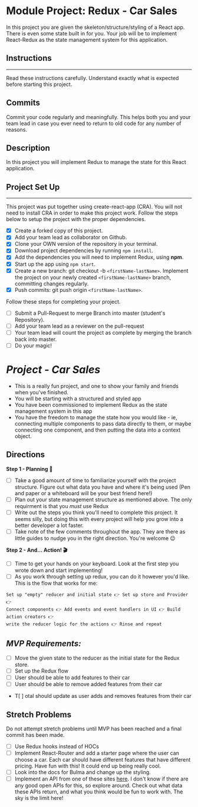 # Module Project: Redux - Car Sales

In this project you are given the skeleton/structure/styling of a React app. There is even some state built in for you. Your job will be to implement React-Redux as the state management system for this application.

## Instructions

---

Read these instructions carefully. Understand exactly what is expected before starting this project.

## Commits

Commit your code regularly and meaningfully. This helps both you and your team lead in case you ever need to return to old code for any number of reasons.

## Description

In this project you will implement Redux to manage the state for this React application.

## Project Set Up

---

This project was put together using create-react-app (CRA). You will not need to install CRA in order to make this project work. Follow the steps below to setup the project with the proper dependencies.

- [x] Create a forked copy of this project.
- [x] Add your team lead as collaborator on Github.
- [x] Clone your OWN version of the repository in your terminal.
- [x] Download project dependencies by running `npm install`.
- [x] Add the dependencies you will need to implement Redux, using **npm**.
- [x] Start up the app using `npm start`.
- [x] Create a new branch: git checkout -b `<firstName-lastName>`.
      Implement the project on your newly created `<firstName-lastName>` branch, committing changes regularly.
- [x] Push commits: git push origin `<firstName-lastName>`.

Follow these steps for completing your project.

- [ ] Submit a Pull-Request to merge Branch into master (student's Repository).
- [ ] Add your team lead as a reviewer on the pull-request
- [ ] Your team lead will count the project as complete by merging the branch back into master.
- [ ] Do your magic!

# _Project - Car Sales_

- This is a really fun project, and one to show your family and friends when you've finished.
- You will be starting with a structured and styled app
- You have been commissioned to implement Redux as the state management system in this app
- You have the freedom to manage the state how you would like - ie, connecting multiple components to pass data directly to them, or maybe connecting one component, and then putting the data into a context object.

## Directions

**Step 1 - Planning 📝**

- [ ] Take a good amount of time to familiarize yourself with the project structure. Figure out what data you have and where it's being used (Pen and paper or a whiteboard will be your best friend here!)
- [ ] Plan out your state management structure as mentioned above. The only requirment is that you _must_ use Redux
- [ ] Write out the steps you think you'll need to complete this project. It seems silly, but doing this with every project will help you grow into a better developer a lot faster.
- [ ] Take note of the few comments throughout the app. They are there as little guides to nudge you in the right direction. You're welcome 😉

**Step 2 - And... Action! 🎬**

- [ ] Time to get your hands on your keyboard. Look at the first step you wrote down and start implementing!
- [ ] As you work through setting up redux, you can do it however you'd like. This is the flow that works for me:

```text
Set up "empty" reducer and initial state 👉 Set up store and Provider 👉
Connect components 👉 Add events and event handlers in UI 👉 Build action creators 👉
write the reducer logic for the actions 👉 Rinse and repeat
```

## _MVP Requirements:_

- [ ] Move the given state to the reducer as the initial state for the Redux store.
- [ ] Set up the Redux flow
- [ ] User should be able to add features to their car
- [ ] User should be able to remove added features from their car
- T[ ] otal should update as user adds and removes features from their car

## Stretch Problems

Do not attempt stretch problems until MVP has been reached and a final commit has been made.

- [ ] Use Redux hooks instead of HOCs
- [ ] Implement React-Router and add a starter page where the user can choose a car. Each car should have different features that have different pricing. Have fun with this! It could end up being really cool.
- [ ] Look into the docs for Bulma and change up the styling.
- [ ] Implement an API from one of these sites [here](https://www.google.com/search?q=car+sales+api&rlz=1C5CHFA_enUS809US809&oq=car+sales+api&aqs=chrome..69i57j0l5.3580j0j1&sourceid=chrome&ie=UTF-8). I don't know if there are any good open APIs for this, so explore around. Check out what data these APIs return, and what you think would be fun to work with. The sky is the limit here!
